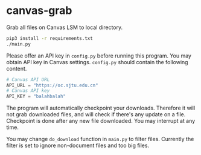 # canvas-grab

Grab all files on Canvas LSM to local directory.

```bash
pip3 install -r requirements.txt
./main.py
```

Please offer an API key in `config.py` before running this program.
You may obtain API key in Canvas settings. `config.py` should contain
the following content.

```python
# Canvas API URL
API_URL = "https://oc.sjtu.edu.cn"
# Canvas API key
API_KEY = "balahbalah"
```

The program will automatically checkpoint your downloads. Therefore
it will not grab downloaded files, and will check if there's any update
on a file. Checkpoint is done after any new file downloaded.
You may interrupt at any time.

You may change `do_download` function in `main.py` to filter files.
Currently the filter is set to ignore non-document files and too big files.
